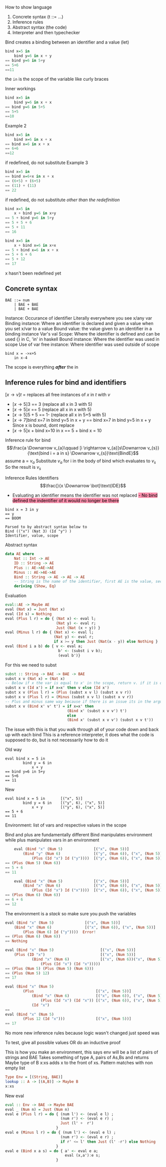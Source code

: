 How to show language

1. Concrete syntax (t ::= ...)
2. Inference rules
3. Abstract syntax (the code)
4. Interpreter
and then typechecker


Bind creates a binding between an identifier and a value (let)
```haskell
bind x=5 in
	bind y=6 in x + y
== bind y=6 in 5+y
== 5+6
==11
```
the `in` is the scope of the variable like curly braces

Inner workings
```haskell
bind x=5 in
	bind y=6 in x + x
== bind y=6 in 5+5
== 5+5
==10
```
Example 2
```haskell
bind x=5 in
	bind x=6 in x + x
== bind x=6 in x + x
== 6+6
==12
```
if redefined, do not substitute 
Example 3
```haskell
bind x=5 in
== bind x=6+x in x + x
== (6+5) + (6+5)
== (11) + (11)
== 22
```
if redefined, do not substitute *other than the redefinition*

```haskell
bind x=5 in 
	x + bind y=6 in x+y
== 5 + bind y=6 in 5+y
== 5 + 5 + 6
== 5 + 11
== 16
```


```haskell
bind x=5 in 
	x + bind x=6 in x+x
== 5 + bind x=6 in x + x
== 5 + 6 + 6
== 5 + 12
== 17
```
x hasn't been redefined yet

## Concrete syntax
```
BAE ::= num
	| BAE + BAE
	| BAE + BAE
```

Instance: Occurance of identifier 
	Literally everywhere you see x/any var
Binding instance: Where an identifier is declared and given a value
	when you set x/var to a value
Bound value: the value given to an identifier in a binding instance
	Var's val
Scope: Where the identifier is defined and can be used
	{} in C, 'in' in haskell
Bound instance: Where the identifier was used in scope
	Use of var
free instance: Where identifier was used outside of scope
```other
bind x = ->x+5
	in x-4
```

The scope is everything ***after*** the in

## Inference rules for bind and identifiers
$[x\rightarrow v]t$ = replaces all free instances of $x$ in $t$ with $v$

- $[x \rightarrow 5]3$ == 3 (replace all x in 3 with 5)
- $[x \rightarrow 5]x$ == 5 (replace all x in x with 5)
- $[x \rightarrow 5]5 + 5$ == 1- (replace all x in 5+5 with 5)
- $[x \rightarrow 7]\text{bind x=7 in bind y=5 in x + y}$  == $\text{bind x=7 in bind y=5 in x + y}$ Since x is bound, dont replace
- $[x \rightarrow 5]\text{x + bind x=10 in x}$ == 5 + bind x = 10

Inference rule for bind
$$\frac{a \Downarrow v_{a}\qquad [i \rightarrow v_{a}]s\Downarrow v_{s}}{\text{bind i = a in s} \Downarrow v_{s}}\text{BindE}$$ 
assume a = $v_{a}$ 
Substitute $v_{a}$ for i in the body of bind which evaluates to $v_{s}$
So the result is $v_{s}$ 

Inference Rules Identifiers 
$$\frac{}{x \Downarrow \bot}\text{IDE}$$
- Evaluating an identifier means the identifier was not replaced
<mark style="background: #FF5582A6;">- No bind defined the indentifier of it would no longer be there</mark>
```
bind x = 3 in y
== y
== BOOM

Parsed to by abstract syntax below to
Bind (("x") (Nat 3) (Id "y") ) 
Identifier, value, scope
```

Abstract syntax
```haskell
data AE where 
	Nat :: Int -> AE
	ID :: String -> AE
	Plus :: AE->AE->AE
	Minus :: AE->AE->AE
	Bind :: String -> AE -> AE -> AE
	-- String is the name of the identifier, first AE is the value, second is the scope
	deriving (Show, Eq)
```


Evaluation
```haskell
eval::AE -> Maybe AE
eval (Nat x) = Just (Nat x)
eval (Id s) = Nothing
eval (Plus l r) = do { (Nat x) <- eval l;
					   (Nat y) <- eval r;
					   Just (Nat (x + y)) }
eval (Minus l r) do { (Nat x) <- eval l;
					  (Nat y) <- eval r;
					  if x >= y then Just (Nat(x - y)) else Nothing }
eval (Bind i a b) do { v <- eval a; 
						b' <- (subst i v b);
						(eval b')}
```
For this we need to subst
```haskell
subst :: String -> BAE -> BAE -> BAE
subst x v (Nat x) = (Nat x)
-- Below if x the var is equal to x' in the scope, return v. if it is different then return the previous thing
subst x v (Id x') = if x=x' then v else (Id x')
subst x v (Plus l r) = (Plus (subst x v l) (subst x v r))
subst x v (Plus l r) = (Minus (subst x v l) (subst x v r))
-- Plus and minus same way because if there is an issue its in the arguments
subst x v (Bind x' v' t') = if x=x' then 
							(Bind x' (subst x v v') t') 
							else
							(Bind x' (subst x v v') (subst x v t')) 
```

The issue with this is that you walk through all of your code down and back up with each bind
This is a reference interpreter, it does what the code is supposed to do, but is not necessarily how to do it 

Old way 
```
eval bind x = 5 in 
		bind y = 6 in 
			x + y
== bind y=6 in 5+y
== 5+6
== 11
```
New
```
eval bind x = 5 in       [("x", 5)]
		bind y = 6 in    [("y", 6), ("x", 5)]
			x + y        [("y", 6), ("x", 5)]
== 5 + 6
== 11
```
Environment: list of vars and respective values in the scope

Bind and plus are fundamentally different
	Bind manipulates environment while plus manipulates vars in an environment

 ```haskell
	 eval (Bind "x" (Num 5)              [("x", (Num 5))]
		 (Bind "y" (Num 6)               [("y", (Num 6)), ("x", (Num 5))]
			 (Plus (Id "x") Id ("y"))))  [("y", (Num 6)), ("x", (Num 5))]
== (Plus (Num 5) (Num 6))
== 5 + 6
== 11
```
 
 ```haskell
	 eval (Bind "x" (Num 5)              [("x", (Num 5))]
		 (Bind "x" (Num 6)               [("x", (Num 6)), ("x", (Num 5))]
			 (Plus (Id "x") Id ("x"))))  [("x", (Num 6)), ("x", (Num 5))]
== (Plus (Num 6) (Num 6))
== 6 + 6
== 12
```

The environment is a *stack* so make sure you push the variables 

 ```haskell
 eval (Bind "x" (Num 5)              [("x", (Num 5))]
	 (Bind "x" (Num 6)               [("x", (Num 6)), ("x", (Num 5))]
		 (Plus (Num 6) Id ("y"))))  Error!
== (Plus (Num 6) (Num 6))
== Nothing
```

```haskell 
eval (Bind "x" (Num 5)                     [("x", (Num 5))]
	(Plus (ID "x")                         [("x", (Num 5))]
			(Bind "x" (Num 6)              [("x", (Num 6))("x", (Num 5))] 
				(Plus (Id "x") (Id "x")))))
== (Plus (Num 5) (Plus (Num 5) (Num 6)))
== (Plus (Num 5) 12)
== 17
```

```haskell
eval (Bind "x" (Num 5) 
		(Plus                            [("x", (Num 5))]
			(Bind "x" (Num 6)            [("x", (Num 6)), ("x", (Num 5))]
				(Plus (Id "x") (Id "x")) [("x", (Num 6)), ("x", (Num 5))]
			(Id "x")
== 
eval (Bind "x" (Num 5) 
		(Plus 12 (Id "x")))              [("x", (Num 5))]
== 17
```

No more new inference rules because logic wasn't changed just speed was

To test, give all possible values OR do an inductive proof

 This is how you make an environment, this says env will be a list of pairs of strings and BAE
Takes something of type A, pairs of As,Bs and returns Maybe type of B
x:xs adds x to the front of xs. Pattern matches with non empty list 
 ```haskell
Type Env = [(String, BAE)]
lookup :: A -> [(A,B)] -> Maybe B
x:xs
```
New eval

```haskell 
eval :: Env -> BAE -> Maybe BAE
eval _ (Num n) = Just (Num n)
eval e (Plus l r) = do { (num l') <- (eval e l) ; 
						 (num r') <- (eval e r) ;
						 Just (l' +  r')
					   }
eval e (Minus l r) = do { (num l') <- (eval e l) ; 
						 (num r') <- (eval e r) ;
						 if r' <= l' then Just (l' -r') else Nothing
					   }
eval e (Bind x a s) = do { a' <- eval e a; 
						   eval (x,a'):e s;
					   }

```

